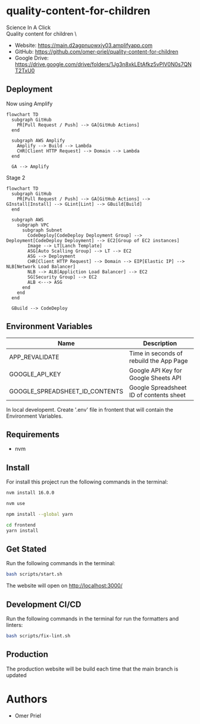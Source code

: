 # quality-content-for-children

Science In A Click \
Quality content for children \

* Website: <https://main.d2agpnuowxjy03.amplifyapp.com>
* GitHub: <https://github.com/omer-priel/quality-content-for-children>
* Google Drive: <https://drive.google.com/drive/folders/1Jg3n8xkLEtAfkz5vPlV0N0s7QNT2TxU0>

## Deployment

Now using Amplify

```mermaid
flowchart TD
  subgraph GitHub
    PR[Pull Request / Push] --> GA[GitHub Actions]
  end

  subgraph AWS Amplify
    Amplify --> Build --> Lambda
    CHR[Client HTTP Request] --> Domain --> Lambda
  end
  
  GA --> Amplify
```

Stage 2

```mermaid
flowchart TD
  subgraph GitHub
    PR[Pull Request / Push] --> GA[GitHub Actions] --> GInstall[Install] --> GLint[Lint] --> GBuild[Build] 
  end

  subgraph AWS
    subgraph VPC
      subgraph Subnet
        CodeDeploy[CodeDeploy Deployment Group] --> Deployment[CodeDeploy Deployment] --> EC2[Group of EC2 instances]
        Image --> LT[Lanch Template]
        ASG[Auto Scalling Group] --> LT --> EC2
        ASG --> Deployment
        CHR[Client HTTP Request] --> Domain --> EIP[Elastic IP] --> NLB[Network Load Balancer]
        NLB --> ALB[Appliction Load Balancer] --> EC2
        SG[Security Group] --> EC2
        ALB <---> ASG
      end
    end
  end
    
  GBuild --> CodeDeploy
```


## Environment Variables

| Name                           | Description                             |
|--------------------------------|-----------------------------------------|
| APP_REVALIDATE                 | Time in seconds of rebuild the App Page |
| GOOGLE_API_KEY                 | Google API Key for Google Sheets API    |
| GOOGLE_SPREADSHEET_ID_CONTENTS | Google Spreadsheet ID of contents sheet |

In local developemt. Create '.env' file in frontent that will contain the Environment Variables.

## Requirements

* nvm

## Install

For install this project run the following commands in the terminal:

```bash
nvm install 16.0.0

nvm use

npm install --global yarn

cd frontend
yarn install
```

## Get Stated

Run the following commands in the terminal:

```bash
bash scripts/start.sh
```

The website will open on <http://localhost:3000/>

## Development CI/CD

Run the following commands in the terminal for run the formatters and linters:

```bash
bash scripts/fix-lint.sh
```

## Production

The production website will be build each time that the main branch is updated

# Authors

* Omer Priel
